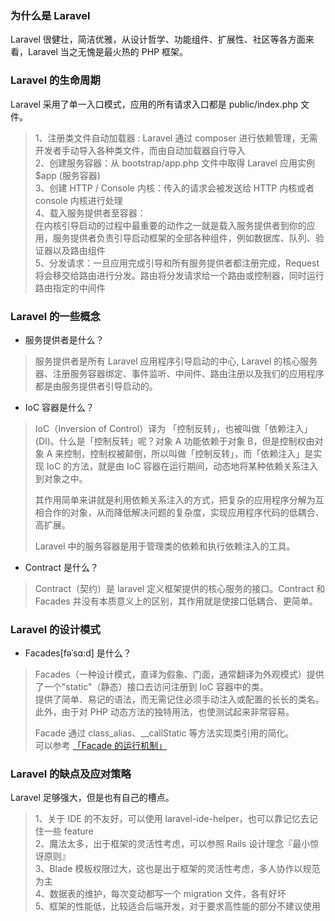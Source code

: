 
### 为什么是 Laravel
Laravel 很健壮，简洁优雅，从设计哲学、功能组件、扩展性、社区等各方面来看，Laravel 当之无愧是最火热的 PHP 框架。

### Laravel 的生命周期
Laravel 采用了单一入口模式，应用的所有请求入口都是 public/index.php 文件。

> 1、注册类文件自动加载器 : Laravel 通过 composer 进行依赖管理，无需开发者手动导入各种类文件，而由自动加载器自行导入  
> 2、创建服务容器：从 bootstrap/app.php 文件中取得 Laravel 应用实例 $app (服务容器)  
> 3、创建 HTTP / Console 内核：传入的请求会被发送给 HTTP 内核或者 console 内核进行处理  
> 4、载入服务提供者至容器：  
> 在内核引导启动的过程中最重要的动作之一就是载入服务提供者到你的应用，服务提供者负责引导启动框架的全部各种组件，例如数据库、队列、验证器以及路由组件  
> 5、分发请求：一旦应用完成引导和所有服务提供者都注册完成，Request 将会移交给路由进行分发。路由将分发请求给一个路由或控制器，同时运行路由指定的中间件  

### Laravel 的一些概念
- 服务提供者是什么？
> 服务提供者是所有 Laravel 应用程序引导启动的中心, Laravel 的核心服务器、注册服务容器绑定、事件监听、中间件、路由注册以及我们的应用程序都是由服务提供者引导启动的。

- IoC 容器是什么？
> IoC（Inversion of Control）译为 「控制反转」，也被叫做「依赖注入」(DI)。什么是「控制反转」呢？对象 A 功能依赖于对象 B，但是控制权由对象 A 来控制，控制权被颠倒，所以叫做「控制反转」，而「依赖注入」是实现 IoC 的方法，就是由 IoC 容器在运行期间，动态地将某种依赖关系注入到对象之中。
> 
> 其作用简单来讲就是利用依赖关系注入的方式，把复杂的应用程序分解为互相合作的对象，从而降低解决问题的复杂度，实现应用程序代码的低耦合、高扩展。
> 
> Laravel 中的服务容器是用于管理类的依赖和执行依赖注入的工具。

- Contract 是什么？
> Contract（契约）是 laravel  定义框架提供的核心服务的接口。Contract 和 Facades 并没有本质意义上的区别，其作用就是使接口低耦合、更简单。

### Laravel 的设计模式
- Facades[fəˈsɑ:d] 是什么？  
> Facades（一种设计模式，直译为假象、门面，通常翻译为外观模式）提供了一个"static"（静态）接口去访问注册到 IoC 容器中的类。  
> 提供了简单、易记的语法，而无需记住必须手动注入或配置的长长的类名。此外，由于对 PHP 动态方法的独特用法，也使测试起来非常容易。  
> 
> Facade 通过 class_alias、__callStatic 等方法实现类引用的简化。  
> 可以参考 [「Facade 的运行机制」](https://www.codecasts.com/series/peak-into-laravel-core-components/episodes/4)

### Laravel 的缺点及应对策略
Laravel 足够强大，但是也有自己的槽点。

> 1、关于 IDE 的不友好，可以使用 laravel-ide-helper，也可以靠记忆去记住一些 feature  
> 2、魔法太多，出于框架的灵活性考虑，可以参照 Rails 设计理念『最小惊讶原则』  
> 3、Blade 模板权限过大，这也是出于框架的灵活性考虑，多人协作以规范为主  
> 4、数据表的维护，每次变动都写一个 migration 文件，各有好坏  
> 5、框架的性能低，比较适合后端开发，对于要求高性能的部分不建议使用
